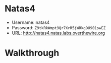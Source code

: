# Natas4

- Username: natas4
- Password: `Z9tkRkWmpt9Qr7XrR5jWRkgOU901swEZ`
- URL:      http://natas4.natas.labs.overthewire.org

# Walkthrough
